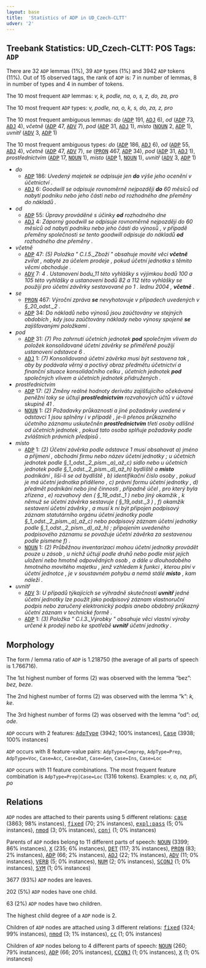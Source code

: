 ```yaml
---
layout: base
title:  'Statistics of ADP in UD_Czech-CLTT'
udver: '2'
---
```


## Treebank Statistics: UD_Czech-CLTT: POS Tags: `ADP`

There are 32 `ADP` lemmas (1%), 39 `ADP` types (1%) and 3942 `ADP` tokens (11%).
Out of 15 observed tags, the rank of `ADP` is: 7 in number of lemmas, 8 in number of types and 4 in number of tokens.

The 10 most frequent `ADP` lemmas: <em>v, k, podle, na, o, s, z, do, za, pro</em>

The 10 most frequent `ADP` types:  <em>v, podle, na, o, k, s, do, za, z, pro</em>

The 10 most frequent ambiguous lemmas: <em>do</em> (<tt><a href="cs_cltt-pos-ADP.html">ADP</a></tt> 191, <tt><a href="cs_cltt-pos-ADJ.html">ADJ</a></tt> 6), <em>od</em> (<tt><a href="cs_cltt-pos-ADP.html">ADP</a></tt> 73, <tt><a href="cs_cltt-pos-ADJ.html">ADJ</a></tt> 4), <em>včetně</em> (<tt><a href="cs_cltt-pos-ADP.html">ADP</a></tt> 47, <tt><a href="cs_cltt-pos-ADV.html">ADV</a></tt> 7), <em>pod</em> (<tt><a href="cs_cltt-pos-ADP.html">ADP</a></tt> 31, <tt><a href="cs_cltt-pos-ADJ.html">ADJ</a></tt> 1), <em>místo</em> (<tt><a href="cs_cltt-pos-NOUN.html">NOUN</a></tt> 2, <tt><a href="cs_cltt-pos-ADP.html">ADP</a></tt> 1), <em>uvnitř</em> (<tt><a href="cs_cltt-pos-ADV.html">ADV</a></tt> 3, <tt><a href="cs_cltt-pos-ADP.html">ADP</a></tt> 1)

The 10 most frequent ambiguous types:  <em>do</em> (<tt><a href="cs_cltt-pos-ADP.html">ADP</a></tt> 186, <tt><a href="cs_cltt-pos-ADJ.html">ADJ</a></tt> 6), <em>od</em> (<tt><a href="cs_cltt-pos-ADP.html">ADP</a></tt> 55, <tt><a href="cs_cltt-pos-ADJ.html">ADJ</a></tt> 4), <em>včetně</em> (<tt><a href="cs_cltt-pos-ADP.html">ADP</a></tt> 47, <tt><a href="cs_cltt-pos-ADV.html">ADV</a></tt> 7), <em>se</em> (<tt><a href="cs_cltt-pos-PRON.html">PRON</a></tt> 467, <tt><a href="cs_cltt-pos-ADP.html">ADP</a></tt> 34), <em>pod</em> (<tt><a href="cs_cltt-pos-ADP.html">ADP</a></tt> 31, <tt><a href="cs_cltt-pos-ADJ.html">ADJ</a></tt> 1), <em>prostřednictvím</em> (<tt><a href="cs_cltt-pos-ADP.html">ADP</a></tt> 17, <tt><a href="cs_cltt-pos-NOUN.html">NOUN</a></tt> 1), <em>místo</em> (<tt><a href="cs_cltt-pos-ADP.html">ADP</a></tt> 1, <tt><a href="cs_cltt-pos-NOUN.html">NOUN</a></tt> 1), <em>uvnitř</em> (<tt><a href="cs_cltt-pos-ADV.html">ADV</a></tt> 3, <tt><a href="cs_cltt-pos-ADP.html">ADP</a></tt> 1)


* <em>do</em>
  * <tt><a href="cs_cltt-pos-ADP.html">ADP</a></tt> 186: <em>Uvedený majetek se odpisuje jen <b>do</b> výše jeho ocenění v účetnictví .</em>
  * <tt><a href="cs_cltt-pos-ADJ.html">ADJ</a></tt> 6: <em>Goodwill se odpisuje rovnoměrně nejpozději <b>do</b> 60 měsíců od nabytí podniku nebo jeho části nebo od rozhodného dne přeměny do nákladů .</em>
* <em>od</em>
  * <tt><a href="cs_cltt-pos-ADP.html">ADP</a></tt> 55: <em>Úpravy prováděné s účinky <b>od</b> rozhodného dne</em>
  * <tt><a href="cs_cltt-pos-ADJ.html">ADJ</a></tt> 4: <em>Záporný goodwill se odpisuje rovnoměrně nejpozději do 60 měsíců od nabytí podniku nebo jeho části do výnosů , v případě přeměny společnosti se tento goodwill odpisuje do nákladů <b>od</b> rozhodného dne přeměny .</em>
* <em>včetně</em>
  * <tt><a href="cs_cltt-pos-ADP.html">ADP</a></tt> 47: <em>(5) Položka " C.I.5._Zboží " obsahuje movité věci <b>včetně</b> zvířat , nabyté za účelem prodeje , pokud účetní jednotka s těmito věcmi obchoduje .</em>
  * <tt><a href="cs_cltt-pos-ADV.html">ADV</a></tt> 7: <em>4 . Ustanovení bodu_11 této vyhlášky s výjimkou bodů 100 a 105 této vyhlášky a ustanovení bodů 82 a 112 této vyhlášky se použijí pro účetní závěrky sestavované po 1 . lednu 2004 , <b>včetně</b> .</em>
* <em>se</em>
  * <tt><a href="cs_cltt-pos-PRON.html">PRON</a></tt> 467: <em>Výroční zpráva <b>se</b> nevyhotovuje v případech uvedených v §_20_odst._2 .</em>
  * <tt><a href="cs_cltt-pos-ADP.html">ADP</a></tt> 34: <em>Do nákladů nebo výnosů jsou zaúčtovány ve stejných obdobích , kdy jsou zaúčtovány náklady nebo výnosy spojené <b>se</b> zajišťovanými položkami .</em>
* <em>pod</em>
  * <tt><a href="cs_cltt-pos-ADP.html">ADP</a></tt> 31: <em>(7) Pro zahrnutí účetních jednotek <b>pod</b> společným vlivem do položek konsolidované účetní závěrky se přiměřeně použijí ustanovení odstavce 6 .</em>
  * <tt><a href="cs_cltt-pos-ADJ.html">ADJ</a></tt> 1: <em>(7) Konsolidovaná účetní závěrka musí být sestavena tak , aby by podávala věrný a poctivý obraz předmětu účetnictví a finanční situace konsolidačního celku , účetních jednotek <b>pod</b> společných vlivem a účetních jednotek přidružených .</em>
* <em>prostřednictvím</em>
  * <tt><a href="cs_cltt-pos-ADP.html">ADP</a></tt> 17: <em>(2) Změny reálné hodnoty derivátu zajišťujícího očekávané peněžní toky se účtují <b>prostřednictvím</b> rozvahových účtů v účtové skupině 41 .</em>
  * <tt><a href="cs_cltt-pos-NOUN.html">NOUN</a></tt> 1: <em>(2) Požadavky průkaznosti a jiné požadavky uvedené v odstavci 1 jsou splněny i v případě , je-li přenos průkazného účetního záznamu uskutečněn <b>prostřednictvím</b> třetí osoby odlišné od účetních jednotek , pokud tato osoba splňuje požadavky podle zvláštních právních předpisů .</em>
* <em>místo</em>
  * <tt><a href="cs_cltt-pos-ADP.html">ADP</a></tt> 1: <em>(2) Účetní závěrka podle odstavce 1 musí obsahovat a) jméno a příjmení , obchodní firmu nebo název účetní jednotky ; u účetních jednotek podle §_1_odst._2_písm._a)_až_c) sídlo nebo u účetních jednotek podle §_1_odst._2_písm._d)_až_h) bydliště a <b>místo</b> podnikání , liší-li se od bydliště , b) identifikační číslo osoby , pokud je má účetní jednotka přiděleno , c) právní formu účetní jednotky , d) předmět podnikání nebo jiné činnosti , případně účel , pro který byla zřízena , e) rozvahový den ( §_19_odst._1 ) nebo jiný okamžik , k němuž se účetní závěrka sestavuje ( §_19_odst._3 ) , f) okamžik sestavení účetní závěrky , a musí k ní být připojen podpisový záznam statutárního orgánu účetní jednotky podle §_1_odst._2_písm._a)_až_c) nebo podpisový záznam účetní jednotky podle §_1_odst._2_písm._d)_až_h) ; připojením uvedeného podpisového záznamu se považuje účetní závěrka za sestavenou podle písmene f) .</em>
  * <tt><a href="cs_cltt-pos-NOUN.html">NOUN</a></tt> 1: <em>(2) Průběžnou inventarizaci mohou účetní jednotky provádět pouze u zásob , u nichž účtují podle druhů nebo podle míst jejich uložení nebo hmotně odpovědných osob , a dále u dlouhodobého hmotného movitého majetku , jenž vzhledem k funkci , kterou plní v účetní jednotce , je v soustavném pohybu a nemá stálé <b>místo</b> , kam náleží .</em>
* <em>uvnitř</em>
  * <tt><a href="cs_cltt-pos-ADV.html">ADV</a></tt> 3: <em>U případů týkajících se výhradně skutečností <b>uvnitř</b> jedné účetní jednotky lze použít jako podpisový záznam vlastnoruční podpis nebo zaručený elektronický podpis anebo obdobný průkazný účetní záznam v technické formě .</em>
  * <tt><a href="cs_cltt-pos-ADP.html">ADP</a></tt> 1: <em>(3) Položka " C.I.3._Výrobky " obsahuje věci vlastní výroby určené k prodeji nebo ke spotřebě <b>uvnitř</b> účetní jednotky .</em>

## Morphology

The form / lemma ratio of `ADP` is 1.218750 (the average of all parts of speech is 1.766716).

The 1st highest number of forms (2) was observed with the lemma “bez”: <em>bez, beze</em>.

The 2nd highest number of forms (2) was observed with the lemma “k”: <em>k, ke</em>.

The 3rd highest number of forms (2) was observed with the lemma “od”: <em>od, ode</em>.

`ADP` occurs with 2 features: <tt><a href="cs_cltt-feat-AdpType.html">AdpType</a></tt> (3942; 100% instances), <tt><a href="cs_cltt-feat-Case.html">Case</a></tt> (3938; 100% instances)

`ADP` occurs with 8 feature-value pairs: `AdpType=Comprep`, `AdpType=Prep`, `AdpType=Voc`, `Case=Acc`, `Case=Dat`, `Case=Gen`, `Case=Ins`, `Case=Loc`

`ADP` occurs with 11 feature combinations.
The most frequent feature combination is `AdpType=Prep|Case=Loc` (1316 tokens).
Examples: <em>v, o, na, při, po</em>


## Relations

`ADP` nodes are attached to their parents using 5 different relations: <tt><a href="cs_cltt-dep-case.html">case</a></tt> (3863; 98% instances), <tt><a href="cs_cltt-dep-fixed.html">fixed</a></tt> (70; 2% instances), <tt><a href="cs_cltt-dep-expl-pass.html">expl:pass</a></tt> (5; 0% instances), <tt><a href="cs_cltt-dep-nmod.html">nmod</a></tt> (3; 0% instances), <tt><a href="cs_cltt-dep-conj.html">conj</a></tt> (1; 0% instances)

Parents of `ADP` nodes belong to 11 different parts of speech: <tt><a href="cs_cltt-pos-NOUN.html">NOUN</a></tt> (3399; 86% instances), <tt><a href="cs_cltt-pos-X.html">X</a></tt> (235; 6% instances), <tt><a href="cs_cltt-pos-DET.html">DET</a></tt> (117; 3% instances), <tt><a href="cs_cltt-pos-PRON.html">PRON</a></tt> (83; 2% instances), <tt><a href="cs_cltt-pos-ADP.html">ADP</a></tt> (66; 2% instances), <tt><a href="cs_cltt-pos-ADJ.html">ADJ</a></tt> (22; 1% instances), <tt><a href="cs_cltt-pos-ADV.html">ADV</a></tt> (11; 0% instances), <tt><a href="cs_cltt-pos-VERB.html">VERB</a></tt> (5; 0% instances), <tt><a href="cs_cltt-pos-NUM.html">NUM</a></tt> (2; 0% instances), <tt><a href="cs_cltt-pos-SCONJ.html">SCONJ</a></tt> (1; 0% instances), <tt><a href="cs_cltt-pos-SYM.html">SYM</a></tt> (1; 0% instances)

3677 (93%) `ADP` nodes are leaves.

202 (5%) `ADP` nodes have one child.

63 (2%) `ADP` nodes have two children.

The highest child degree of a `ADP` node is 2.

Children of `ADP` nodes are attached using 3 different relations: <tt><a href="cs_cltt-dep-fixed.html">fixed</a></tt> (324; 99% instances), <tt><a href="cs_cltt-dep-nmod.html">nmod</a></tt> (3; 1% instances), <tt><a href="cs_cltt-dep-cc.html">cc</a></tt> (1; 0% instances)

Children of `ADP` nodes belong to 4 different parts of speech: <tt><a href="cs_cltt-pos-NOUN.html">NOUN</a></tt> (260; 79% instances), <tt><a href="cs_cltt-pos-ADP.html">ADP</a></tt> (66; 20% instances), <tt><a href="cs_cltt-pos-CCONJ.html">CCONJ</a></tt> (1; 0% instances), <tt><a href="cs_cltt-pos-X.html">X</a></tt> (1; 0% instances)

